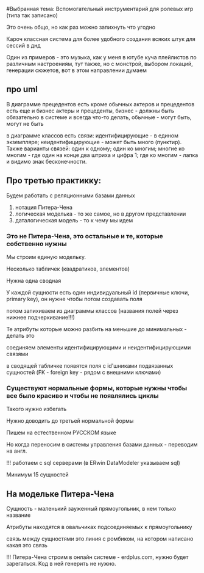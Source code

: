 #Выбранная тема: Вспомогательный инструментарий для ролевых игр (типа так записано)

Это очень общо, но как раз можно запихнуть что угодно

Кароч классная система для более удобного создания всяких штук для сессий в днд

Один из примеров - это музыка, как у меня в ютубе куча плейлистов по различным настроениям, тут также, но с монстрой, выбором локаций, генерации сюжетов, вот в этом направлении думаем


## про uml
В диаграмме прецедентов есть кроме обычных актеров и прецедентов есть еще и бизнес актеры и прецеденты, бизнес - должны быть обязательно в системе и всегда что-то делать, обычные - могут быть, могут не быть


в диаграмме классов есть связи: идентифицирующие - в едином экземпляре; неидентифицирующие  - может быть много (пунктир). Также варианты связей: один к одному; один ко многим; многие ко многим - где один на конце два штриха и цифра 1; где ко многим - лапка и видимо знак бесконечности.


## Про третью практикку:

Будем работать с реляционными базами данных

1) нотация Питера-Чена
2) логическая моделька - то же самое, но в другом представлении
3) даталогическая модель - то к чему мы идем

### Это не Питера-Чена, это остальные и те, которые собственно нужны
Мы строим единую модельку.

Несколько табличек (квадратиков, элементов)

Нужна одна сводная

У каждой сущности есть один индивидуальный id (первичные ключи, primary key), он нужне чтобы потом создавать поля

потом запихиваем из диаграммы классов (названия полей через нижнее подчеркивание!!!)

Те атрибуты которые можно разбить на меньшие до минимальных - делать это

соединяем элементы идентифицирующими и неидентифицирующими связями

в сводящей  табличке появятся поля с id'шниками подвязанных сущностей (FK - foreign key - рядом с внешними ключами)

### Существуют нормальные формы, которые нужны чтобы все было красиво и чтобы не появлялись циклы
Такого нужно избегать

Нужно доводить до третьей нормальной формы

Пишем на естественном РУССКОМ языке

Но когда переносим в системы управления базами данных - переводим на англ.


!!! работаем с sql серверами (в ERwin DataModeler указываем sql)

Минимум 15 сущностей

## На модельке Питера-Чена

Сущность - маленький зауженный прямоугольник, в нем только название

Атрибуты находятся в овальчиках подсоединяемых к прямоугольнику

связь между сущностями это линия с ромбиком, на котором написано какая это связь

!!! Питера-Чена строим в онлайн системе - erdplus.com, нужно будет зарегаться. 
Код в ней генерить не нужно.
